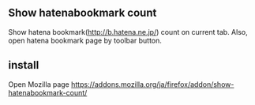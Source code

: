## Show hatenabookmark count

Show hatena bookmark(http://b.hatena.ne.jp/) count on current tab.
Also, open hatena bookmark page by toolbar button.

## install

Open Mozilla page
https://addons.mozilla.org/ja/firefox/addon/show-hatenabookmark-count/
